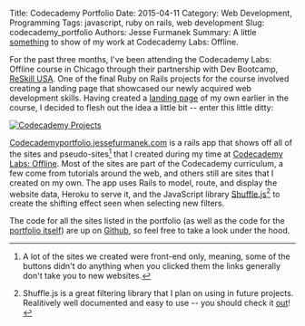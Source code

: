 Title: Codecademy Portfolio
Date: 2015-04-11
Category: Web Development, Programming
Tags: javascript, ruby on rails, web development
Slug: codecademy_portfolio
Authors: Jesse Furmanek
Summary: A little [something](http://jessefurmanek.com/blog/codecademy_portfolio.html) to show of my work at Codecademy Labs: Offline.

For the past three months, I've been attending the Codecademy Labs: Offline course in Chicago through their partnership with Dev Bootcamp, [ReSkill USA][reskill-usa]. One of the final Ruby on Rails projects for the course involved creating a landing page that showcased our newly acquired web development skills. Having created a [landing page][mywebsite] of my own earlier in the course, I decided to flesh out the idea a little bit -- enter this little ditty:

[![Codecademy Projects](/blog/theme/images/site_content/codecademy_projects_screenshot.png)][codecademy-portfolio]
  
[Codecademyportfolio.jessefurmanek.com][codecademy-portfolio] is a rails app that shows off all of the sites and pseudo-sites[^1] that I created during my time at [Codecademy Labs: Offline][codecademy-labs]. Most of the sites are part of the Codecademy curriculum, a few come from tutorials around the web, and others still are sites that I created on my own. The app uses Rails to model, route, and display the website data, Heroku to serve it, and the JavaScript library [Shuffle.js][shuffle-js][^2] to create the shifting effect seen when selecting new filters.  

The code for all the sites listed in the portfolio (as well as the code for the [portfolio itself][github-portfolio]) are up on [Github][github], so feel free to take a look under the hood.


[^1]: A lot of the sites we created were front-end only, meaning, some of the buttons didn't do anything when you clicked them the links generally don't take you to new websites.

[^2]: Shuffle.js is a great filtering library that I plan on using in future projects.  Realitively well documented and easy to use -- you should check it [out][shuffle-js]!



[reskill-usa]: https://www.reskillusa.com/
[codecademy-labs]: http://classes.codecademy.com/
[mywebsite]: https://jessefurmanek.com/
[codecademy-portfolio]: http://codecademyportfolio.jessefurmanek.com/
[shuffle-js]: http://vestride.github.io/Shuffle/
[github-portfolio]: https://github.com/jessefurmanek/portfolio
[github]: https://github.com/jessefurmanek

